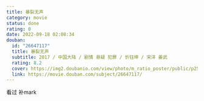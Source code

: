 ```yaml
---
title: 暴裂无声
category: movie
status: done
rating: 0
date: 2022-09-18 02:08:34
douban:
  id: "26647117"
  title: 暴裂无声
  subtitle: 2017 / 中国大陆 / 剧情 悬疑 犯罪 / 忻钰坤 / 宋洋 姜武
  rating: 8.2
  cover: https://img2.doubanio.com/view/photo/m_ratio_poster/public/p2517333671.jpg
  link: https://movie.douban.com/subject/26647117/
---
```


看过 补mark
